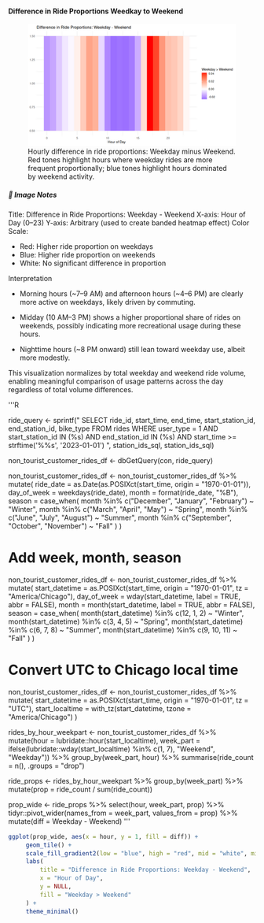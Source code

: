 #### Difference in Ride Proportions Weedkay to Weekend

<figure class="float-right">
  <a href="../images/Difference_in_Ride_Proportions_Weekday-Weekend.png" target="_blank" title="Select image to open full sized chart">
  <img src="../images/thumbnails/Difference_in_Ride_Proportions_Weekday-Weekend.png" alt="Heatmap showing the difference in ride proportions between weekdays and weekends across each hour of the day. Red indicates hours with higher weekday proportions; blue indicates higher weekend proportions.">
  </a>
  <figcaption>
Hourly difference in ride proportions: Weekday minus Weekend. Red tones highlight hours where weekday rides are more frequent proportionally; blue tones highlight hours dominated by weekend activity.
  </figcaption>
</figure>

##### 📝 Image Notes

Title: Difference in Ride Proportions: Weekday - Weekend
X-axis: Hour of Day (0–23)
Y-axis: Arbitrary (used to create banded heatmap effect)
Color Scale:

-    Red: Higher ride proportion on weekdays
-    Blue: Higher ride proportion on weekends
-    White: No significant difference in proportion

Interpretation

-    Morning hours (~7–9 AM) and afternoon hours (~4–6 PM) are clearly more active on weekdays, likely driven by commuting.

-    Midday (10 AM–3 PM) shows a higher proportional share of rides on weekends, possibly indicating more recreational usage during these hours.
-    Nighttime hours (~8 PM onward) still lean toward weekday use, albeit more modestly.

This visualization normalizes by total weekday and weekend ride volume, enabling meaningful comparison of usage patterns across the day regardless of total volume differences.




'''R

 ride_query <- sprintf("
   SELECT
     ride_id,
     start_time,
     end_time,
     start_station_id,
     end_station_id,
     bike_type
   FROM rides
   WHERE user_type = 1
     AND start_station_id IN (%s)
     AND end_station_id IN (%s)
     AND start_time >= strftime('%%s', '2023-01-01')
", station_ids_sql, station_ids_sql)
 
non_tourist_customer_rides_df <- dbGetQuery(con, ride_query)

non_tourist_customer_rides_df <- non_tourist_customer_rides_df %>%
  mutate(
    ride_date = as.Date(as.POSIXct(start_time, origin = "1970-01-01")),
    day_of_week = weekdays(ride_date),
    month = format(ride_date, "%B"),
    season = case_when(
      month %in% c("December", "January", "February") ~ "Winter",
      month %in% c("March", "April", "May") ~ "Spring",
      month %in% c("June", "July", "August") ~ "Summer",
      month %in% c("September", "October", "November") ~ "Fall"
    )
  )

# Add week, month, season
non_tourist_customer_rides_df <- non_tourist_customer_rides_df %>%
  mutate(
    start_datetime = as.POSIXct(start_time, origin = "1970-01-01", tz = "America/Chicago"),
    day_of_week = wday(start_datetime, label = TRUE, abbr = FALSE),
    month = month(start_datetime, label = TRUE, abbr = FALSE),
    season = case_when(
      month(start_datetime) %in% c(12, 1, 2) ~ "Winter",
      month(start_datetime) %in% c(3, 4, 5)  ~ "Spring",
      month(start_datetime) %in% c(6, 7, 8)  ~ "Summer",
      month(start_datetime) %in% c(9, 10, 11) ~ "Fall"
    )
  )

# Convert UTC to Chicago local time
non_tourist_customer_rides_df <- non_tourist_customer_rides_df %>%
  mutate(
    start_datetime = as.POSIXct(start_time, origin = "1970-01-01", tz = "UTC"),
    start_localtime = with_tz(start_datetime, tzone = "America/Chicago")
  )



rides_by_hour_weekpart <- non_tourist_customer_rides_df %>%
  mutate(hour = lubridate::hour(start_localtime),
         week_part = ifelse(lubridate::wday(start_localtime) %in% c(1, 7), "Weekend", "Weekday")) %>%
  group_by(week_part, hour) %>%
  summarise(ride_count = n(), .groups = "drop")


ride_props <- rides_by_hour_weekpart %>%
  group_by(week_part) %>%
  mutate(prop = ride_count / sum(ride_count))

prop_wide <- ride_props %>%
  select(hour, week_part, prop) %>%
  tidyr::pivot_wider(names_from = week_part, values_from = prop) %>%
  mutate(diff = Weekday - Weekend)
'''

```R
ggplot(prop_wide, aes(x = hour, y = 1, fill = diff)) +
     geom_tile() +
     scale_fill_gradient2(low = "blue", high = "red", mid = "white", midpoint = 0) +
     labs(
         title = "Difference in Ride Proportions: Weekday - Weekend",
         x = "Hour of Day",
         y = NULL,
         fill = "Weekday > Weekend"
     ) +
     theme_minimal()
```
